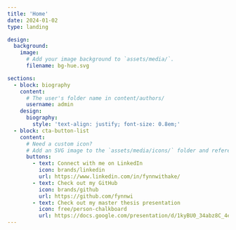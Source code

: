 ```yaml
---
title: 'Home'
date: 2024-01-02
type: landing

design:
  background:
    image:
      # Add your image background to `assets/media/`.
      filename: bg-hue.svg

sections:
  - block: biography
    content:
      # The user's folder name in content/authors/
      username: admin
    design:
      biography:
        style: 'text-align: justify; font-size: 0.8em;'
  - block: cta-button-list
    content:
      # Need a custom icon?
      # Add an SVG image to the `assets/media/icons/` folder and reference it in the `icon` field below
      buttons:
        - text: Connect with me on LinkedIn
          icon: brands/linkedin
          url: https://www.linkedin.com/in/fynnwithake/
        - text: Check out my GitHub
          icon: brands/github
          url: https://github.com/fynnwi
        - text: Check out my master thesis presentation
          icon: free/person-chalkboard
          url: https://docs.google.com/presentation/d/1kyBU0_34abz8C_4edZ5G6c151tFir1faeO7mFxTEz5k/present?usp=sharing
---
```


